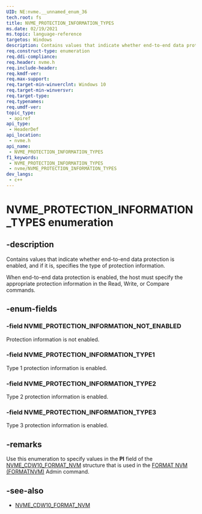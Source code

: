 ```yaml
---
UID: NE:nvme.__unnamed_enum_36
tech.root: fs 
title: NVME_PROTECTION_INFORMATION_TYPES
ms.date: 02/19/2021 
ms.topic: language-reference
targetos: Windows
description: Contains values that indicate whether end-to-end data protection is enabled, and if it is, specifies the type of protection information.
req.construct-type: enumeration
req.ddi-compliance: 
req.header: nvme.h
req.include-header: 
req.kmdf-ver: 
req.max-support: 
req.target-min-winverclnt: Windows 10 
req.target-min-winversvr: 
req.target-type: 
req.typenames: 
req.umdf-ver: 
topic_type:
 - apiref
api_type:
 - HeaderDef
api_location:
 - nvme.h
api_name:
 - NVME_PROTECTION_INFORMATION_TYPES
f1_keywords:
 - NVME_PROTECTION_INFORMATION_TYPES
 - nvme/NVME_PROTECTION_INFORMATION_TYPES
dev_langs:
 - c++
---
```


# NVME_PROTECTION_INFORMATION_TYPES enumeration

## -description

Contains values that indicate whether end-to-end data protection is enabled, and if it is, specifies the type of protection information.

When end-to-end data protection is enabled, the host must specify the appropriate protection information in the Read, Write, or Compare commands.

## -enum-fields

### -field NVME_PROTECTION_INFORMATION_NOT_ENABLED

Protection information is not enabled.

### -field NVME_PROTECTION_INFORMATION_TYPE1

Type 1 protection information is enabled.

### -field NVME_PROTECTION_INFORMATION_TYPE2

Type 2 protection information is enabled.

### -field NVME_PROTECTION_INFORMATION_TYPE3

Type 3 protection information is enabled.

## -remarks

Use this enumeration to specify values in the **PI** field of the [NVME_CDW10_FORMAT_NVM](ns-nvme-nvme_cdw10_format_nvm.md) structure that is used in the [FORMAT NVM (FORMATNVM)](ns-nvme-nvme_command.md) Admin command.

## -see-also

- [NVME_CDW10_FORMAT_NVM](ns-nvme-nvme_cdw10_format_nvm.md)
